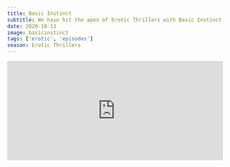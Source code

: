 ```yaml
---
title: Basic Instinct
subtitle: We have hit the apex of Erotic Thrillers with Basic Instinct. We talk about how Nick Curran is a terrible cop. Finally,, we deep dive into the life of Joe Eszterhas.
date: 2020-10-13
image: basicinstinct
tags: ['erotic', 'episodes']
season: Erotic Thrillers
---
```

<iframe src="https://open.spotify.com/embed-podcast/episode/6I3Rhrw2UM9z3jSVRTWilP" width="100%" height="232" frameborder="0" allowtransparency="true" allow="encrypted-media"></iframe>